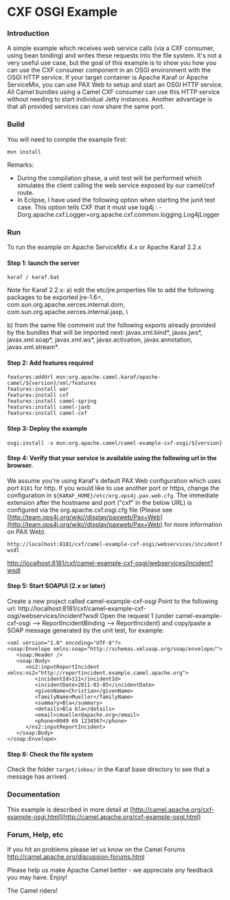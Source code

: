 # CXF OSGI Example

### Introduction

A simple example which receives web service calls (via a CXF consumer, using bean binding)
and writes these requests into the file system. It's not a very useful use case, but the goal
of this example is to show you how you can use the CXF consumer component in an OSGI
environment with the OSGI HTTP service. If your target container is Apache Karaf or Apache
ServiceMix, you can use PAX Web to setup and start an OSGI HTTP service. All Camel
bundles using a Camel CXF consumer can use this HTTP service without needing to start
individual Jetty instances. Another advantage is that all provided services can now share
the same port.

### Build

You will need to compile the example first:

	mvn install

Remarks:
- During the compilation phase, a unit test will be performed which simulates the
  client calling the web service exposed by our camel/cxf route.
- In Eclipse, I have used the following option when starting the junit test case. This option tells
  CXF that it must use log4j : -Dorg.apache.cxf.Logger=org.apache.cxf.common.logging.Log4jLogger

### Run

To run the example on Apache ServiceMix 4.x or Apache Karaf 2.2.x

#### Step 1: launch the server

	karaf / karaf.bat

Note for Karaf 2.2.x:
  a) edit the etc/jre.properties file to add the following packages to be exported
  jre-1.6=, \
  com.sun.org.apache.xerces.internal.dom, \
  com.sun.org.apache.xerces.internal.jaxp, \

  b) from the same file comment out the following exports already provided by the bundles
  that will be imported next: javax.xml.bind*, javax.jws*, javax.xml.soap*, javax.xml.ws*,
  javax.activation, javax.annotation, javax.xml.stream*.


#### Step 2: Add features required

	features:addUrl mvn:org.apache.camel.karaf/apache-camel/${version}/xml/features
	features:install war
	features:install cxf
	features:install camel-spring
	features:install camel-jaxb
	features:install camel-cxf


#### Step 3: Deploy the example
	osgi:install -s mvn:org.apache.camel/camel-example-cxf-osgi/${version}

#### Step 4: Verify that your service is available using the following url in the browser.
We assume you're using Karaf's default PAX Web configuration which uses
port `8181` for http. If you would like to use another port or https, change the configuration in
`${KARAF_HOME}/etc/org.ops4j.pax.web.cfg`. The immediate extension after the hostname and port ("cxf" in
the below URL) is configured via the org.apache.cxf.osgi.cfg file (Please see
[http://team.ops4j.org/wiki//display/paxweb/Pax+Web](http://team.ops4j.org/wiki//display/paxweb/Pax+Web) for more information on PAX Web).

	http://localhost:8181/cxf/camel-example-cxf-osgi/webservices/incident?wsdl

[http://localhost:8181/cxf/camel-example-cxf-osgi/webservices/incident?wsdl](http://localhost:8181/cxf/camel-example-cxf-osgi/webservices/incident?wsdl)


#### Step 5: Start SOAPUI (2.x or later)
Create a new project called camel-example-cxf-osgi
Point to the following url: http://localhost:8181/cxf/camel-example-cxf-osgi/webservices/incident?wsdl
Open the request 1 (under camel-example-cxf-osgi --> ReportIncidentBinding --> ReportIncident) and copy/paste a SOAP
message generated by the unit test, for example:

	<xml version="1.0" encoding="UTF-8"?>
	<soap:Envelope xmlns:soap="http://schemas.xmlsoap.org/soap/envelope/">
	   <soap:Header />
	   <soap:Body>
	      <ns2:inputReportIncident xmlns:ns2="http://reportincident.example.camel.apache.org">
	         <incidentId>111</incidentId>
	         <incidentDate>2011-03-05</incidentDate>
	         <givenName>Christian</givenName>
	         <familyName>Mueller</familyName>
	         <summary>Bla</summary>
	         <details>Bla bla</details>
	         <email>cmueller@apache.org</email>
	         <phone>0049 69 1234567</phone>
	      </ns2:inputReportIncident>
	   </soap:Body>
	</soap:Envelope>


#### Step 6: Check the file system
Check the folder `target/inbox/` in the Karaf base directory to see that a message has arrived.

### Documentation

This example is described in more detail at
  [http://camel.apache.org/cxf-example-osgi.html](http://camel.apache.org/cxf-example-osgi.html)

### Forum, Help, etc

If you hit an problems please let us know on the Camel Forums
	<http://camel.apache.org/discussion-forums.html>

Please help us make Apache Camel better - we appreciate any feedback you may
have.  Enjoy!


The Camel riders!
